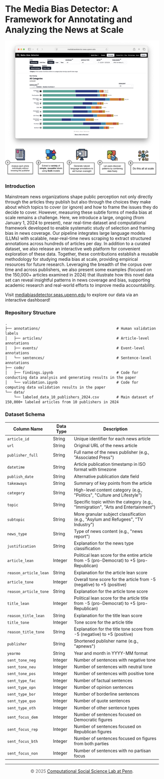 # The Media Bias Detector: A Framework for Annotating and Analyzing the News at Scale

[![Media Bias Detector](header.png)](https://mediabiasdetector.seas.upenn.edu/)

### Introduction

Mainstream news organizations shape public perception not only directly through the articles they publish but also through the choices they make about which topics to cover (or ignore) and how to frame the issues they do decide to cover. However, measuring these subtle forms of media bias at scale remains a challenge. Here, we introduce a large, ongoing (from January 1, 2024 to present), near real-time dataset and computational framework developed to enable systematic study of selection and framing bias in news coverage. Our pipeline integrates large language models (LLMs) with scalable, near-real-time news scraping to extract structured annotations across hundreds of articles per day. In addition to a curated dataset, we also release an interactive web platform for convenient exploration of these data. Together, these contributions establish a reusable methodology for studying media bias at scale, providing empirical resources for future research. Leveraging the breadth of the corpus over time and across publishers, we also present some examples (focused on the 150,000+ articles examined in 2024) that illustrate how this novel data set can reveal insightful patterns in news coverage and bias, supporting academic research and real-world efforts to improve media accountability.

Visit [mediabiasdetector.seas.upenn.edu](https://mediabiasdetector.seas.upenn.edu/) to explore our data via an interactive dashboard!


### Repository Structure

```
.
├── annotations/                                   # Human validation labels
│   ├── articles/                                  # Article-level annotations
│   ├── events/                                    # Event-level annotations
│   └── sentences/                                 # Sentence-level annotations
├── code/                                          
│   ├── findings.ipynb                             # Code for conducting data analysis and generating results in the paper
│   └── validation.ipynb                           # Code for computing data validation results in the paper
└── data/                                          
    └── labeled_data_10_publishers_2024.csv        # Main dataset of 150,000+ labeled articles from 10 publishers in 2024                 
```

### Dataset Schema

| Column Name | Data Type | Description |
|-------------|-----------|-------------|
| `article_id` | String | Unique identifier for each news article |
| `url` | String | Original URL of the news article |
| `publisher_full` | String | Full name of the news publisher (e.g., "Associated Press") |
| `datetime` | String | Article publication timestamp in ISO format with timezone |
| `publish_date` | String | Alternative publication date field |
| `takeaways` | String | Summary of key points from the article |
| `category` | String | High-level content category (e.g., "Politics", "Culture and Lifestyle") |
| `topic` | String | Specific topic within the category (e.g., "Immigration", "Arts and Entertainment") |
| `subtopic` | String | More granular subject classification (e.g., "Asylum and Refugees", "TV Industry") |
| `news_type` | String | Type of news content (e.g., "news report") |
| `justification` | String | Explanation for the news type classification |
| `article_lean` | Integer | Political lean score for the entire article from -5 (pro-Democrat) to +5 (pro-Republican) |
| `reason_article_lean` | String | Explanation for the article lean score |
| `article_tone` | Integer | Overall tone score for the article from -5 (negative) to +5 (positive) |
| `reason_article_tone` | String | Explanation for the article tone score |
| `title_lean` | Integer | Political lean score for the article title from -5 (pro-Democrat) to +5 (pro-Republican) |
| `reason_title_lean` | String | Explanation for the title lean score |
| `title_tone` | Integer | Tone score for the article title |
| `reason_title_tone` | String | Explanation for the title tone score from -5 (negative) to +5 (positive) |
| `publisher` | String | Shortened publisher name (e.g., "apnews") |
| `yearmo` | String | Year and month in YYYY-MM format |
| `sent_tone_neg` | Integer | Number of sentences with negative tone |
| `sent_tone_neu` | Integer | Number of sentences with neutral tone |
| `sent_tone_pos` | Integer | Number of sentences with positive tone |
| `sent_type_fac` | Integer | Number of factual sentences |
| `sent_type_opn` | Integer | Number of opinion sentences |
| `sent_type_bor` | Integer | Number of borderline sentences |
| `sent_type_quo` | Integer | Number of quote sentences |
| `sent_type_oth` | Integer | Number of other sentence types |
| `sent_focus_dem` | Integer | Number of sentences focused on Democratic figures |
| `sent_focus_rep` | Integer | Number of sentences focused on Republican figures |
| `sent_focus_bth` | Integer | Number of sentences focused on figures from both parties |
| `sent_focus_non` | Integer | Number of sentences with no partisan focus |

---

<p align="center" style="font-size: 14px; color: #666;">
  © 2025 <a href="https://css.seas.upenn.edu/" target="_blank">Computational Social Science
Lab at Penn</a>.
</p>